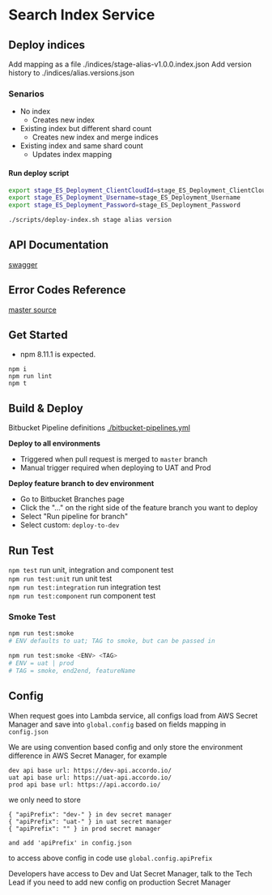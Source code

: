# Search Index Service

<!-- Add Description -->

## Deploy indices

Add mapping as a file ./indices/stage-alias-v1.0.0.index.json
Add version history to ./indices/alias.versions.json

### Senarios

-   No index
    -   Creates new index
-   Existing index but different shard count
    -   Creates new index and merge indices
-   Existing index and same shard count
    -   Updates index mapping

#### Run deploy script

```bash
export stage_ES_Deployment_ClientCloudId=stage_ES_Deployment_ClientCloudId
export stage_ES_Deployment_Username=stage_ES_Deployment_Username
export stage_ES_Deployment_Password=stage_ES_Deployment_Password

./scripts/deploy-index.sh stage alias version
```

## API Documentation

[swagger](https://bitbucket.org/accordogroup/search-index-service/src/master/docs/swagger.yml?at=master&fileviewer=file-view-default)

## Error Codes Reference

[master source](https://bitbucket.org/accordogroup/search-index-service/src/master/src/exceptions/errorCodes.js?at=master&fileviewer=file-view-default)

## Get Started

-   npm 8.11.1 is expected.

```
npm i
npm run lint
npm t
```

## Build & Deploy

Bitbucket Pipeline definitions [./bitbucket-pipelines.yml](bitbucket-pipelines.yml)

**Deploy to all environments**

-   Triggered when pull request is merged to `master` branch
-   Manual trigger required when deploying to UAT and Prod

**Deploy feature branch to dev environment**

-   Go to Bitbucket Branches page
-   Click the "..." on the right side of the feature branch you want to deploy
-   Select "Run pipeline for branch"
-   Select custom: `deploy-to-dev`

## Run Test

`npm test` run unit, integration and component test  
`npm run test:unit` run unit test  
`npm run test:integration` run integration test  
`npm run test:component` run component test

### Smoke Test

```sh
npm run test:smoke
# ENV defaults to uat; TAG to smoke, but can be passed in

npm run test:smoke <ENV> <TAG>
# ENV = uat | prod
# TAG = smoke, end2end, featureName
```

## Config

When request goes into Lambda service, all configs load from AWS Secret Manager and save into `global.config` based on fields mapping in `config.json`

We are using convention based config and only store the environment difference in AWS Secret Manager, for example

```
dev api base url: https://dev-api.accordo.io/
uat api base url: https://uat-api.accordo.io/
prod api base url: https://api.accordo.io/
```

we only need to store

```
{ "apiPrefix": "dev-" } in dev secret manager
{ "apiPrefix": "uat-" } in uat secret manager
{ "apiPrefix": "" } in prod secret manager

and add 'apiPrefix' in config.json
```

to access above config in code use `global.config.apiPrefix`

Developers have access to Dev and Uat Secret Manager, talk to the Tech Lead if you need to add new config on production Secret Manager
